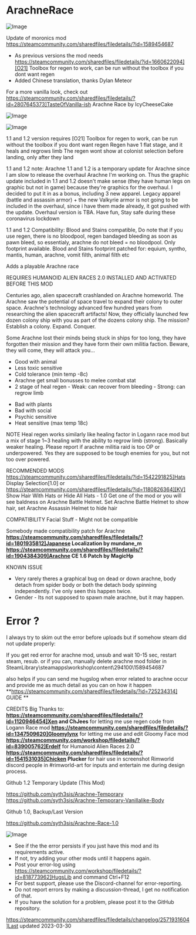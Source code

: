 # ArachneRace

![Image](https://i.imgur.com/buuPQel.png)

Update of moronics mod
https://steamcommunity.com/sharedfiles/filedetails/?id=1589454687

- As previous versions the mod needs https://steamcommunity.com/sharedfiles/filedetails/?id=1660622094][O21] Toolbox for regen to work, can be run without the toolbox if you dont want regen
- Added Chinese translation, thanks Dylan Meteor

For a more vanilla look, check out https://steamcommunity.com/sharedfiles/filedetails/?id=2807645373]TasteOfVanilla-ish Arachne Race by IcyCheeseCake

![Image](https://i.imgur.com/pufA0kM.png)

	
![Image](https://i.imgur.com/Z4GOv8H.png)

1.1 and 1.2 version requires [O21] Toolbox for regen to work, can be run without the toolbox if you dont want regen
Regen have 1 flat stage, and it heals and regrows limb
The regen wont show at colonist selection before landing, only after they land

1.1 and 1.2 note:
Arachne 1.1 and 1.2 is a temporary update for Arachne since I am slow to release the overhaul Arachne I'm working on.
Thus the graphic update included in 1.1 and 1.2 doesn't make sense (they have human legs on graphic but not in game) because they're graphics for the overhaul. I decided to put it in as a bonus, including 3 new apparel. 
Legacy apparel (battle and assassin armor) + the new Valkyrie armor is not going to be included in the overhaul, since i have them made already, it got pushed with the update.
Overhaul version is TBA.
Have fun, Stay safe during these coronavirus lockdown

1.1 and 1.2 Compatibility:
Blood and Stains compatible, Do note that if you use regen, there is no bloodpool, regen bandaged bleeding as soon as pawn bleed, so essentialy, arachne do not bleed = no bloodpool. Only footprint available.
Blood and Stains footprint patched for: equium, syntho, mantis, human, arachne, vomit filth, animal filth etc


Adds a playable Arachne race

REQUIRES HUMANOID ALIEN RACES 2.0 INSTALLED AND ACTIVATED BEFORE THIS MOD

Centuries ago, alien spacecraft crashlanded on Arachne homeworld. 
The Arachne saw the potential of space travel to expand their colony to outer space. 
Arachne's technology advanced few hundred years from researching the alien spacecraft artifacts! 
Now, they officially launched few dozen colony ship with you as part of the dozens colony ship. 
The mission? Establish a colony. Expand. Conquer.

Some Arachne lost their minds being stuck in ships for too long, they have forgotten their mission and they have form their own militia faction. 
Beware, they will come, they will attack you...

  + Good with animal
  + Less toxic sensitive
  + Cold tolerance (min temp -8c)
  + Arachne get small bonusses to melee combat stat
  + 2 stage of heal regen - Weak: can recover from bleeding - Strong: can regrow limb

  - Bad with plants
  - Bad with social
  - Psychic sensitive
  - Heat sensitive (max temp 18c)

NOTE
Heal regen works similarly like healing factor in Logann race mod but a mix of stage 1~3 healing with the ability to regrow limb (strong). Basically weaker healing.
Please report if arachne militia raid is too OP or underpowered.
Yes they are supposed to be tough enemies for you, but not too over powered.

RECOMMENDED MODS
https://steamcommunity.com/sharedfiles/filedetails/?id=1542291825]Hats Display Selection[1.0]
 or
https://steamcommunity.com/sharedfiles/filedetails/?id=1180826364][KV] Show Hair With Hats or Hide All Hats - 1.0
Get one of the mod or you will see baldness on Arachne Battle Helmet.
Set Arachne Battle Helmet to show hair, set Arachne Assassin Helmet to hide hair

COMPATIBILITY
Facial Stuff - Might not be compatible

Somebody made compatibility patch for Arachne
**https://steamcommunity.com/sharedfiles/filedetails/?id=1801935812]Japanese Localization by mundane_m** 
**https://steamcommunity.com/sharedfiles/filedetails/?id=1904384309]Arachne CE 1.6 Patch by MagicHp** 

KNOWN ISSUE
- Very rarely theres a graphical bug on dead or down arachne, body detach from spider body or both the detach body spinning independently. I've only seen this happen twice.
- Gender - Its not supposed to spawn male arachne, but it may happen.

#  Error ? 


I always try to skim out the error before uploads but if somehow steam did not update properly:

If you get red error for arachne mod, unsub and wait 10-15 sec, restart steam, resub.
or if you can, manually delete arachne mod folder in
SteamLibrary\steamapps\workshop\content\294100\1589454687

also helps if you can send me hugslog when error related to arachne occur
and provide me as much detail as you can on how it happen
**https://steamcommunity.com/sharedfiles/filedetails/?id=725234314] GUIDE **


CREDITS
Big Thanks to:
**https://steamcommunity.com/sharedfiles/filedetails/?id=1120946454]Xen and ChJees** for letting me use regen code from Logann Race mod
**https://steamcommunity.com/sharedfiles/filedetails/?id=1347509620]Gloomylynx** for letting me use and edit Gloomy Face mod
**https://steamcommunity.com/workshop/filedetails/?id=839005762]Erdelf** for Humanoid Alien Races 2.0
**https://steamcommunity.com/sharedfiles/filedetails/?id=1541531035]Chicken Plucker** for hair use in screenshot
Rimworld discord people in #rimworld-art for inputs and entertain me during design process.

Github 1.2 Temporary Update (This Mod)

https://github.com/syth3sis/Arachne-Temporary
https://github.com/syth3sis/Arachne-Temporary-Vanillalike-Body

Github 1.0, Backup/Last Version

https://github.com/syth3sis/Arachne-Race-1.0

![Image](https://i.imgur.com/PwoNOj4.png)



-  See if the the error persists if you just have this mod and its requirements active.
-  If not, try adding your other mods until it happens again.
-  Post your error-log using https://steamcommunity.com/workshop/filedetails/?id=818773962]HugsLib and command Ctrl+F12
-  For best support, please use the Discord-channel for error-reporting.
-  Do not report errors by making a discussion-thread, I get no notification of that.
-  If you have the solution for a problem, please post it to the GitHub repository.


https://steamcommunity.com/sharedfiles/filedetails/changelog/2571931604]Last updated 2023-03-30
